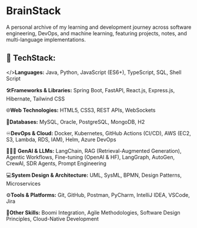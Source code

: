 # BrainStack
A personal archive of my learning and development journey across software engineering, DevOps, and machine learning, featuring projects, notes, and multi-language implementations.

## 📒 TechStack:
</>**Languages:** Java, Python, JavaScript (ES6+), TypeScript, SQL, Shell Script

🛠️**Frameworks & Libraries:** Spring Boot, FastAPI, React.js, Express.js, Hibernate, Tailwind CSS

🌐**Web Technologies:** HTML5, CSS3, REST APIs, WebSockets

💾**Databases:** MySQL, Oracle, PostgreSQL, MongoDB, H2

♾️**DevOps & Cloud:** Docker, Kubernetes, GitHub Actions (CI/CD), AWS (EC2, S3, Lambda, RDS, IAM), Helm, Azure DevOps

🦾🇦🇮 **GenAI & LLMs:** LangChain, RAG (Retrieval-Augmented Generation), Agentic Workflows, Fine-tuning (OpenAI & HF), LangGraph, AutoGen, CrewAI, SDR Agents, Prompt Engineering

💻**System Design & Architecture:** UML, SysML, BPMN, Design Patterns, Microservices

⚙️**Tools & Platforms:** Git, GitHub, Postman, PyCharm, IntelliJ IDEA, VSCode, Jira

🤝**Other Skills:** Boomi Integration, Agile Methodologies, Software Design Principles, Cloud-Native Development

